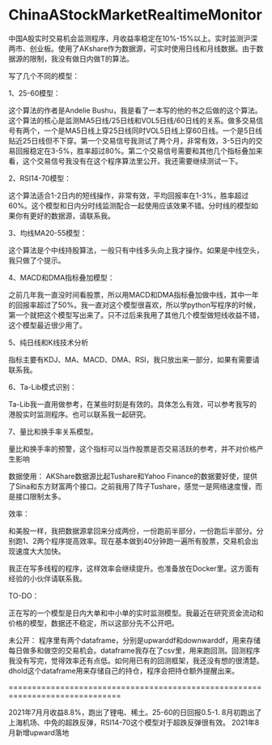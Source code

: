 # ChinaAStockMarketRealtimeMonitor

中国A股实时交易机会监测程序，月收益率稳定在10%-15%以上。实时监测沪深两市、创业板。使用了AKshare作为数据源，可实时使用日线和月线数据。由于数据源的限制，我没有做日内做T的算法。

写了几个不同的模型：

1、25-60模型： 

这个算法的作者是Andelie Bushu，我是看了一本写的他的书之后做的这个算法。这个算法的核心是监测MA5日线/25日线和VOL5日线/60日线的关系。做多交易信号有两个，一个是MA5日线上穿25日线同时VOL5日线上穿60日线。一个是5日线贴近25日线但不下穿。第一个交易信号我测试了两个月，非常有效，3-5日内的交易回报稳定在3-5%，胜率超过80%。第二个交易信号需要和其他几个指标叠加来看，这个交易信号我没有在这个程序算法里公开。我还需要继续测试一下。

2、RSI14-70模型： 

这个算法适合1-2日内的短线操作，非常有效，平均回报率在1-3%，胜率超过60%。这个模型和日内分时线监测配合一起使用应该效果不错。分时线的模型如果你有更好的数据源，请联系我。

3、均线MA20-55模型：

这个算法是个中线持股算法，一般只有中线多头向上我才操作。如果是中线空头，我只做了个提示。

4、MACD和DMA指标叠加模型：

之前几年我一直没时间看股票，所以用MACD和DMA指标叠加做中线，其中一年的回报率超过了50%。我一直对这个模型很喜欢，所以学python写程序的时候，第一个就把这个模型写出来了。只不过后来我用了其他几个模型做短线收益不错，这个模型最近很少用了。

5、纯日线和K线技术分析 

指标主要有KDJ、MA、MACD、DMA、RSI，我只放出来一部分，如果有需要请联系我。 

6、Ta-Lib模式识别：

Ta-Lib我一直用做参考，在某些时刻是有效的。具体怎么有效，可以参考我写的港股实时监测程序。也可以联系我一起研究。


7、量比和换手率关系模型。

量比和换手率的预警，这个指标可以当作股票是否交易活跃的参考，并不对价格产生影响

数据使用：
AKShare数据源比起Tushare和Yahoo Finance的数据要好使，提供了Sina和东方财富两个接口。之前我用了阵子Tushare，感觉一是网络速度慢，而是接口限制太多。


效率：

和美股一样，我把数据源拿回来分成两份，一份跑前半部分，一份跑后半部分。分别跑1、2两个程序提高效率。现在基本做到40分钟跑一遍所有股票，交易机会出现速度大大加快。

我正在写多线程的程序，这样效率会继续提升。也准备放在Docker里。这方面有经验的小伙伴请联系我。

TO-DO：

正在写的一个模型是日内大单和中小单的实时监测模型。我最近在研究资金流动和价格的模型，数据还不稳定，所以这部分先不公开吧。

未公开： 程序里有两个dataframe，分别是upwarddf和downwarddf，用来存储每日做多和做空的交易机会。dataframe我存在了csv里，用来跑回测。回测程序我没有写完，觉得效率还有点低。如何用已有的回测框架，我还没有想的很清楚。
dhold这个dataframe用来存储自己的持仓，程序会把持仓额外提醒出来。

==============================================================================

2021年7月月收益8.8%，跑出了锂电、稀土。25-60的日回报0.5-1.
8月初跑出了上海机场、中免的超跌反弹，RSI14-70这个模型对于超跌反弹很有效。
2021年8月新增upward落地
